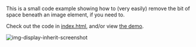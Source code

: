 This is a small code example showing how to (very easily) remove the bit of space beneath an image element, if you need to.

Check out the code in [index.html](https://github.com/louiseswift/img-display-inherit/blob/master/index.html), and/or view [the demo](https://louiseswift.github.io/img-display-inherit/).

![img-display-inherit-screenshot](https://raw.githubusercontent.com/louiseswift/img-display-inherit/master/img-display-inherit-screenshot.png)
